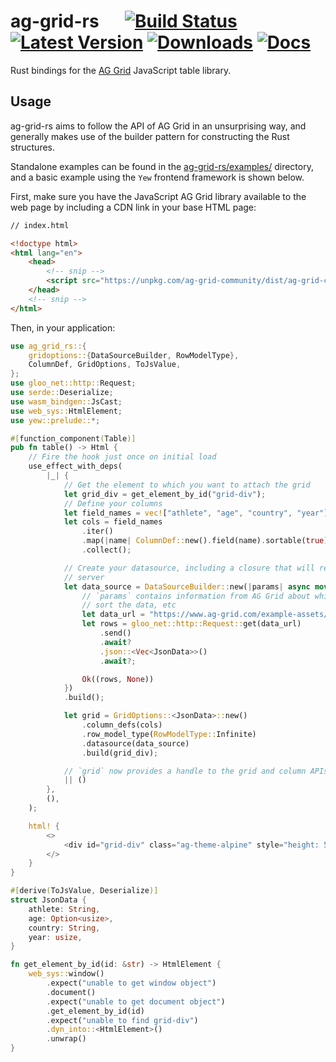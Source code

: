 # ag-grid-rs &emsp; [![Build Status]][actions] [![Latest Version]][crates.io] [![Downloads]][crates.io] [![Docs]][docs.rs]

[Build Status]: https://img.shields.io/github/workflow/status/mfreeborn/ag-grid-rs/CI/main
[actions]: https://github.com/mfreeborn/ag-grid-rs/actions?query=branch%3Amain
[Latest Version]: https://img.shields.io/crates/v/ag-grid-rs.svg
[Downloads]: https://img.shields.io/crates/d/ag-grid-rs.svg
[crates.io]: https://crates.io/crates/ag-grid-rs
[Docs]: https://img.shields.io/badge/docs-latest-blue.svg
[docs.rs]: https://docs.rs/ag-grid-rs/latest/ag_grid_rs

Rust bindings for the [AG Grid](https://www.ag-grid.com/) JavaScript table library.

## Usage

ag-grid-rs aims to follow the API of AG Grid in an unsurprising way, and generally makes use of the builder pattern for constructing the Rust structures.

Standalone examples can be found in the [ag-grid-rs/examples/](https://github.com/mfreeborn/ag-grid-rs/tree/main/ag-grid-rs/examples) directory, and a basic example using the `Yew` frontend framework is shown below.

First, make sure you have the JavaScript AG Grid library available to the web page by including a CDN link in your base HTML page:

```html
// index.html

<!doctype html>
<html lang="en">
    <head>
        <!-- snip -->
        <script src="https://unpkg.com/ag-grid-community/dist/ag-grid-community.min.js"></script>
    </head>
    <!-- snip -->
</html>
```

Then, in your application:

```rust
use ag_grid_rs::{
    gridoptions::{DataSourceBuilder, RowModelType},
    ColumnDef, GridOptions, ToJsValue, 
};
use gloo_net::http::Request;
use serde::Deserialize;
use wasm_bindgen::JsCast;
use web_sys::HtmlElement;
use yew::prelude::*;

#[function_component(Table)]
pub fn table() -> Html {
    // Fire the hook just once on initial load
    use_effect_with_deps(
        |_| {
            // Get the element to which you want to attach the grid
            let grid_div = get_element_by_id("grid-div");
            // Define your columns
            let field_names = vec!["athlete", "age", "country", "year"];
            let cols = field_names
                .iter()
                .map(|name| ColumnDef::new().field(name).sortable(true))
                .collect();

            // Create your datasource, including a closure that will return rows from the
            // server
            let data_source = DataSourceBuilder::new(|params| async move {
                // `params` contains information from AG Grid about which rows to get, how to
                // sort the data, etc
                let data_url = "https://www.ag-grid.com/example-assets/olympic-winners.json";
                let rows = gloo_net::http::Request::get(data_url)
                    .send()
                    .await?
                    .json::<Vec<JsonData>>()
                    .await?;

                Ok((rows, None))
            })
            .build();

            let grid = GridOptions::<JsonData>::new()
                .column_defs(cols)
                .row_model_type(RowModelType::Infinite)
                .datasource(data_source)
                .build(grid_div);

            // `grid` now provides a handle to the grid and column APIs
            || ()
        },
        (),
    );

    html! {
        <>
            <div id="grid-div" class="ag-theme-alpine" style="height: 500px"/>
        </>
    }
}

#[derive(ToJsValue, Deserialize)]
struct JsonData {
    athlete: String,
    age: Option<usize>,
    country: String,
    year: usize,
}

fn get_element_by_id(id: &str) -> HtmlElement {
    web_sys::window()
        .expect("unable to get window object")
        .document()
        .expect("unable to get document object")
        .get_element_by_id(id)
        .expect("unable to find grid-div")
        .dyn_into::<HtmlElement>()
        .unwrap()
}
```